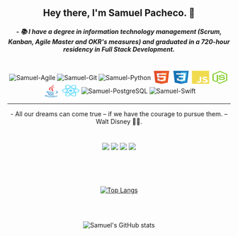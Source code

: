 ## <div align="center">Hey there, I'm Samuel Pacheco. 👋</div>

##### <div align="center">- 📚 I have a degree in information technology management (Scrum, Kanban, Agile Master and OKR's measures) and graduated in a 720-hour residency in Full Stack Development.</div>

<br>

<div align="center">
    <img align="center" alt="Samuel-Agile" height="30" width="40" src="https://cdn.jsdelivr.net/gh/devicons/devicon/icons/jira/jira-original-wordmark.svg">
  <img align="center" alt="Samuel-Git" height="30" width="40" src="https://cdn.jsdelivr.net/gh/devicons/devicon/icons/git/git-original.svg">
  <img align="center" alt="Samuel-Python" height="30" width="40" src="https://cdn.jsdelivr.net/gh/devicons/devicon/icons/python/python-original.svg">
  <img align="center" alt="Samuel-HTML" height="30" width="40" src="https://raw.githubusercontent.com/devicons/devicon/master/icons/html5/html5-original.svg">
  <img align="center" alt="Samuel-CSS" height="30" width="40" src="https://raw.githubusercontent.com/devicons/devicon/master/icons/css3/css3-original.svg">
  <img align="center" alt="Samuel-JavaScript" height="30" width="40" src="https://raw.githubusercontent.com/devicons/devicon/master/icons/javascript/javascript-plain.svg">
  <img align="center" alt="Samuel-NodeJS" height="30" width="40" src="https://raw.githubusercontent.com/devicons/devicon/master/icons/nodejs/nodejs-original.svg">
  <img align="center" alt="Samuel-Java" height="30" width="40" src="https://raw.githubusercontent.com/devicons/devicon/master/icons/java/java-original.svg">
  <img align="center" alt="Samuel-React" height="30" width="40" src="https://raw.githubusercontent.com/devicons/devicon/master/icons/react/react-original.svg">
  <img align="center" alt="Samuel-PostgreSQL" height="30" width="40" src="https://cdn.jsdelivr.net/gh/devicons/devicon/icons/postgresql/postgresql-original-wordmark.svg">
  <img align="center" alt="Samuel-Swift" height="30" width="40" src="https://cdn.jsdelivr.net/gh/devicons/devicon/icons/swift/swift-original.svg">
</div>

<hr

##### <div align="center">- All our dreams can come true – if we have the courage to pursue them. – Walt Disney 🤯🚀.</div>
### 

<div align="center"><br>
  <a href="https://www.linkedin.com/in/samuel-pacheco07/" target="_blank"><img src="https://img.shields.io/badge/-LinkedIn-%230077B5?style=for-the-badge&logo=linkedin&logoColor=white" target="_blank"></a> 
  <a href="https://www.instagram.com/pachecosamuel_/" target="_blank"><img src="https://img.shields.io/badge/-Instagram-%23E4405F?style=for-the-badge&logo=instagram&logoColor=white" target="_blank"></a>
  <a href="329433289196830730" target="_blank"><img src="https://img.shields.io/badge/Discord-7289DA?style=for-the-badge&logo=discord&logoColor=white" target="_blank"></a> 
  <a href = "https://drive.google.com/file/d/1N6mR1coHlmp9aNJpt6Dl22fPZNUhqC_d/view?usp=sharing"><img src="https://img.shields.io/badge/-Gmail-%23333?style=for-the-badge&logo=gmail&logoColor=white" target="_blank"></a>
</div>

<br/>

<br><br>

<div align="center">
    
[![Top Langs](https://github-readme-stats.vercel.app/api/top-langs/?username=pachecosamuel&layout=compact&theme=monokai)](https://github.com/pachecosamuel/github-readme-stats)
    
</div>

<br><br>
    
<div align="center">
    
![Samuel's GitHub stats](https://github-readme-stats.vercel.app/api?username=pachecosamuel&show_icons=true&theme=monokai)
    
</div>



<br/><br/>





